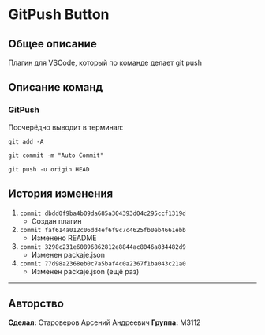 # GitPush Button

## Общее описание

Плагин для VSCode, который по команде делает git push

## Описание команд

### GitPush

Поочерёдно выводит в терминал:

`git add -A`

`git commit -m "Auto Commit"`

`git push -u origin HEAD`

## История изменения

1. `commit dbdd0f9ba4b09da685a304393d04c295ccf1319d`
    - Создан плагин
2. `commit faf614a012c06dd4ef6f9c7c4625fb0eb4661ebb`
    - Изменено README
3. `commit 3298c231e60896862812e8844ac8046a834482d9`
    - Изменен packaje.json
4. `commit 77d98a2368eb0c7a5baf4c0a2367f1ba043c21a0`
    - Изменен packaje.json (ещё раз)

---

## Авторство

**Сделал:** Староверов Арсений Андреевич
**Группа:** М3112
